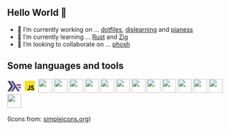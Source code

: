 ## Hello World 👋

- 🔭 I’m currently working on ... [dotfiles](https://github.com/jlopezcur/dotfiles), [dislearning](https://github.com/dislearning) and [pianess](https://github.com/pianess)
- 🌱 I’m currently learning ... [Rust](https://www.rust-lang.org/) and [Zig](https://ziglang.org/)
- 👯 I’m looking to collaborate on ... [phosh](https://gitlab.gnome.org/World/Phosh/phosh/-/tree/main)

## Some languages and tools

<img height="32" width="32" src="icons/haskell.svg" /> <img height="32" width="32" src="icons/javascript.svg" /> <img height="32" width="32" src="https://cdn.jsdelivr.net/npm/simple-icons@v3/icons/react.svg" /> <img height="32" width="32" src="https://cdn.jsdelivr.net/npm/simple-icons@v3/icons/gatsby.svg" /> <img height="32" width="32" src="https://cdn.jsdelivr.net/npm/simple-icons@v3/icons/neovim.svg" /> <img height="32" width="32" src="https://cdn.jsdelivr.net/npm/simple-icons@v3/icons/archlinux.svg" /> <img height="32" width="32" src="https://cdn.jsdelivr.net/npm/simple-icons@v3/icons/html5.svg" /> <img height="32" width="32" src="https://cdn.jsdelivr.net/npm/simple-icons@v3/icons/sass.svg" /> <img height="32" width="32" src="https://cdn.jsdelivr.net/npm/simple-icons@v3/icons/php.svg" /> <img height="32" width="32" src="https://cdn.jsdelivr.net/npm/simple-icons@v3/icons/laravel.svg" /> <img height="32" width="32" src="https://cdn.jsdelivr.net/npm/simple-icons@v3/icons/blender.svg" /> <img height="32" width="32" src="https://cdn.jsdelivr.net/npm/simple-icons@v3/icons/gimp.svg" /> <img height="32" width="32" src="https://cdn.jsdelivr.net/npm/simple-icons@v3/icons/inkscape.svg" /> <img height="32" width="32" src="https://cdn.jsdelivr.net/npm/simple-icons@v3/icons/godotengine.svg" /> <img height="32" width="32" src="https://raw.githubusercontent.com/yurijserrano/Github-Profile-Readme-Logos/master/programming%20languages/rust.svg" />

(Icons from: [simpleicons.org](http://simpleicons.org/))
